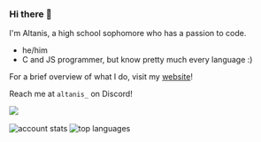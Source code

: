 <!--
**CoderSudaWuda/CoderSudaWuda** is a ✨ _special_ ✨ repository because its `README.md` (this file) appears on your GitHub profile.

Here are some ideas to get you started:

- 🔭 I’m currently working on ...
- 🌱 I’m currently learning ...
- 👯 I’m looking to collaborate on ...
- 🤔 I’m looking for help with ...
- 💬 Ask me about ...
- 📫 How to reach me: ...
- 😄 Pronouns: ...
- ⚡ Fun fact: ...
-->

### Hi there 👋
I'm Altanis, a high school sophomore who has a passion to code.

- he/him
- C and JS programmer, but know pretty much every language :)

For a brief overview of what I do, visit my [website](https://altanis.vercel.app)!

Reach me at `altanis_` on Discord!

![](https://komarev.com/ghpvc/?username=Altanis)

<img 
  align="center" 
  src="https://github-readme-stats.vercel.app/api?username=Altanis&show_icons=true&theme=radical&count_private=true" 
  alt="account stats"
  />
<img 
  align="center" 
  src="https://github-readme-stats.vercel.app/api/top-langs/?username=Altanis&layout=compact&theme=cobalt&langs_count=2" 
  alt="top languages" />

